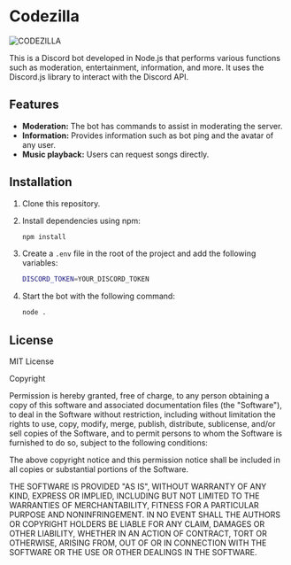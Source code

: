 # Codezilla

![CODEZILLA](https://github.com/Ashrahx/Codezilla/assets/114347097/01c6d12f-991d-4107-af7d-f3c5acb57d12)

This is a Discord bot developed in Node.js that performs various functions such as moderation, entertainment, information, and more. It uses the Discord.js library to interact with the Discord API.

## Features

- **Moderation:** The bot has commands to assist in moderating the server.
- **Information:** Provides information such as bot ping and the avatar of any user.
- **Music playback:** Users can request songs directly.

## Installation

1. Clone this repository.
2. Install dependencies using npm:

   ```bash
   npm install
   ```
3. Create a `.env` file in the root of the project and add the following variables:

   ```bash
   DISCORD_TOKEN=YOUR_DISCORD_TOKEN
   ```

4. Start the bot with the following command:

   ```bash
   node .
   ```

## License

MIT License

Copyright 

Permission is hereby granted, free of charge, to any person obtaining a copy
of this software and associated documentation files (the "Software"), to deal
in the Software without restriction, including without limitation the rights
to use, copy, modify, merge, publish, distribute, sublicense, and/or sell
copies of the Software, and to permit persons to whom the Software is
furnished to do so, subject to the following conditions:

The above copyright notice and this permission notice shall be included in all
copies or substantial portions of the Software.

THE SOFTWARE IS PROVIDED "AS IS", WITHOUT WARRANTY OF ANY KIND, EXPRESS OR
IMPLIED, INCLUDING BUT NOT LIMITED TO THE WARRANTIES OF MERCHANTABILITY,
FITNESS FOR A PARTICULAR PURPOSE AND NONINFRINGEMENT. IN NO EVENT SHALL THE
AUTHORS OR COPYRIGHT HOLDERS BE LIABLE FOR ANY CLAIM, DAMAGES OR OTHER
LIABILITY, WHETHER IN AN ACTION OF CONTRACT, TORT OR OTHERWISE, ARISING FROM,
OUT OF OR IN CONNECTION WITH THE SOFTWARE OR THE USE OR OTHER DEALINGS IN THE
SOFTWARE.
